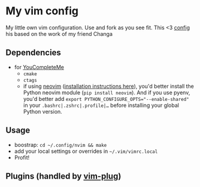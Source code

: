 # My vim config

My little own vim configuration. Use and fork as you see fit.
This <3 [config](https://github.com/changa/vimconfig) his based on the work of my friend Changa



## Dependencies

  * for [YouCompleteMe](http://valloric.github.io/YouCompleteMe/)
    * `cmake`
    * `ctags`
    * if using [neovim](https://github.com/neovim/neovim/) ([installation instructions here](https://github.com/neovim/neovim/wiki/Installing-Neovim)), you'd better install the Python neovim module (`pip install neovim`). And if you use pyenv, you'd better add `export
      PYTHON_CONFIGURE_OPTS="--enable-shared"` in your `.bashrc|.zshrc|.profile|…` before installing your global Python version.

## Usage

  * boostrap: `cd ~/.config/nvim && make`
  * add your local settings or overrides in `~/.vim/vimrc.local`
  * Profit!

## Plugins (handled by [vim-plug](https://github.com/junegunn/vim-plug))
